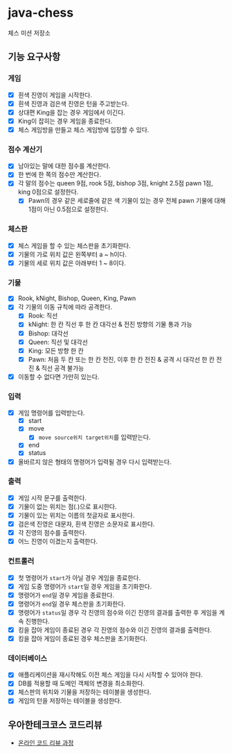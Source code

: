 # java-chess

체스 미션 저장소

## 기능 요구사항

### 게임

- [x] 흰색 진영이 게임을 시작한다.
- [x] 흰색 진영과 검은색 진영은 턴을 주고받는다.
- [x] 상대편 King을 잡는 경우 게임에서 이긴다.
- [x] King이 잡히는 경우 게임을 종료한다.
- [x] 체스 게임방을 만들고 체스 게임방에 입장할 수 있다.

### 점수 계산기

- [x] 남아있는 말에 대한 점수를 계산한다.
- [x] 한 번에 한 쪽의 점수만 계산한다.
- [x] 각 말의 점수는 queen 9점, rook 5점, bishop 3점, knight 2.5점 pawn 1점, king 0점으로 설정한다.
    - [x] Pawn의 경우 같은 세로줄에 같은 색 기물이 있는 경우 전체 pawn 기물에 대해 1점이 아닌 0.5점으로 설정한다.

### 체스판

- [x] 체스 게임을 할 수 있는 체스판을 초기화한다.
- [x] 기물의 가로 위치 값은 왼쪽부터 a ~ h이다.
- [x] 기물의 세로 위치 값은 아래부터 1 ~ 8이다.

### 기물

- [x] Rook, kNight, Bishop, Queen, King, Pawn
- [x] 각 기물의 이동 규칙에 따라 공격한다.
    - [x] Rook: 직선
    - [x] kNight: 한 칸 직선 후 한 칸 대각선 & 전진 방향의 기물 통과 가능
    - [x] Bishop: 대각선
    - [x] Queen: 직선 및 대각선
    - [x] King: 모든 방향 한 칸
    - [x] Pawn: 처음 두 칸 또는 한 칸 전진, 이후 한 칸 전진 & 공격 시 대각선 한 칸 전진 & 직선 공격 불가능
- [x] 이동할 수 없다면 가만히 있는다.

### 입력

- [x] 게임 명령어를 입력받는다.
    - [x] start
    - [x] move
        - [x] `move source위치 target위치`를 입력받는다.
    - [x] end
    - [x] status
- [x] 올바르지 않은 형태의 명령어가 입력될 경우 다시 입력받는다.

### 출력

- [x] 게임 시작 문구를 출력한다.
- [x] 기물이 없는 위치는 점(.)으로 표시한다.
- [x] 기물이 있는 위치는 이름의 첫글자로 표시한다.
- [x] 검은색 진영은 대문자, 흰색 진영은 소문자로 표시한다.
- [x] 각 진영의 점수를 출력한다.
- [x] 어느 진영이 이겼는지 출력한다.

### 컨트롤러

- [x] 첫 명령어가 `start`가 아닐 경우 게임을 종료한다.
- [x] 게임 도중 명령어가 `start`일 경우 게임을 초기화한다.
- [x] 명령어가 `end`일 경우 게임을 종료한다.
- [x] 명령어가 `end`일 경우 체스판을 초기화한다.
- [x] 명령어가 `status`일 경우 각 진영의 점수와 이긴 진영의 결과를 출력한 후 게임을 계속 진행한다.
- [x] 킹을 잡아 게임이 종료된 경우 각 진영의 점수와 이긴 진영의 결과를 출력한다.
- [x] 킹을 잡아 게임이 종료된 경우 체스판을 초기화한다.

### 데이터베이스

- [x] 애플리케이션을 재시작해도 이전 체스 게임을 다시 시작할 수 있어야 한다.
- [x] DB를 적용할 때 도메인 객체의 변경을 최소화한다.
- [x] 체스판의 위치와 기물을 저장하는 테이블을 생성한다.
- [x] 게임의 턴을 저장하는 테이블을 생성한다.

## 우아한테크코스 코드리뷰

- [온라인 코드 리뷰 과정](https://github.com/woowacourse/woowacourse-docs/blob/master/maincourse/README.md)
